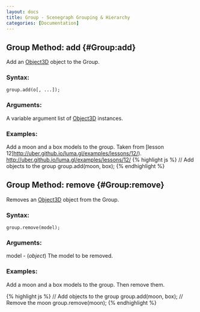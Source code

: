 ```yaml
---
layout: docs
title: Group - Scenegraph Grouping & Hierarchy
categories: [Documentation]
---
```


Group Method: add {#Group:add}
--------------------------------

Add an [Object3D](object-3d.html) object to the Group.

### Syntax:

    group.add(o[, ...]);

### Arguments:

A variable argument list of [Object3D](object-3d.html) instances.

### Examples:

Add a moon and a box models to the group. Taken from
[lesson 12]http://uber.github.io/luma.gl/examples/lessons/12/).
http://uber.github.io/luma.gl/examples/lessons/12/
{% highlight js %}
// Add objects to the group
group.add(moon, box);
{% endhighlight %}


Group Method: remove {#Group:remove}
-------------------------------------

Removes an [Object3D](object-3d.html) object from the Group.

### Syntax:

    group.remove(model);

### Arguments:

model - (*object*) The model to be removed.

### Examples:

Add a moon and a box models to the group. Then remove them.

{% highlight js %}
// Add objects to the group
group.add(moon, box);
// Remove the moon
group.remove(moon);
{% endhighlight %}

